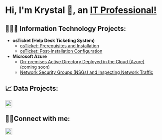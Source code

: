 <h1>Hi, I'm Krystal 🍒, an <a href="https://www.linkedin.com/in/krystal-cherry-72a20b36/">IT Professional!</a></h1>

<h2> 👩🏽‍💻 Information Technology Projects:</h2>

- <b>osTicket (Help Desk Ticketing System)</b>
  - [osTicket: Prerequisites and Installation](https://github.com/krystalcherry/osticket-prereqs)
  - [osTicket: Post-Installation Configuration](https://github.com/krystalcherry/post-install-config)
- <b>Microsoft Azure</b>
  - [On-premises Active Directory Deployed in the Cloud (Azure)](https://github.com/krystalcherry/configure-ad) (coming soon)
  - [Network Security Groups (NSGs) and Inspecting Network Traffic](https://github.com/krystalcherry/azure-network-protocols)

<h2> 📈 Data Projects:</h2>

[<img align="left" alt="krystalcherry | Datacamp" width="22px" src="https://cdn.jsdelivr.net/npm/simple-icons@11.3.0/icons/datacamp.svg" />][datacamp]

[datacamp]: https://www.datacamp.com/portfolio/aquapaine83
<br>
<h2>🤳🏽Connect with me:</h2>

[<img align="left" alt="krystalcherry | LinkedIn" width="22px" src="https://cdn.jsdelivr.net/npm/simple-icons@11.3.0/icons/linkedin.svg" />][linkedin]

[linkedin]: https://linkedin.com/in/krystal-cherry-72a20b36

